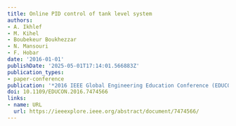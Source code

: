 ```yaml
---
title: Online PID control of tank level system
authors:
- A. Ikhlef
- M. Kihel
- Boubekeur Boukhezzar
- N. Mansouri
- F. Hobar
date: '2016-01-01'
publishDate: '2025-05-01T17:14:01.566883Z'
publication_types:
- paper-conference
publication: '*2016 IEEE Global Engineering Education Conference (EDUCON)*'
doi: 10.1109/EDUCON.2016.7474566
links:
- name: URL
  url: https://ieeexplore.ieee.org/abstract/document/7474566/
---
```

